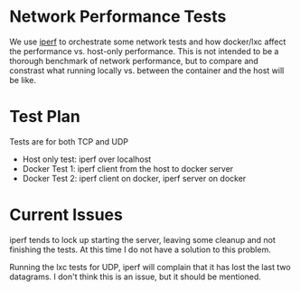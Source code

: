 # Network Performance Tests

We use [iperf](http://iperf.sf.net) to orchestrate some network tests and how
docker/lxc affect the performance vs. host-only performance. This is not
intended to be a thorough benchmark of network performance, but to compare and
constrast what running locally vs. between the container and the host will be
like.

# Test Plan

Tests are for both TCP and UDP

* Host only test: iperf over localhost
* Docker Test 1: iperf client from the host to docker server
* Docker Test 2: iperf client on docker, iperf server on docker

# Current Issues

iperf tends to lock up starting the server, leaving some cleanup and not
finishing the tests. At this time I do not have a solution to this problem.

Running the lxc tests for UDP, iperf will complain that it has lost the last
two datagrams. I don't think this is an issue, but it should be mentioned.
